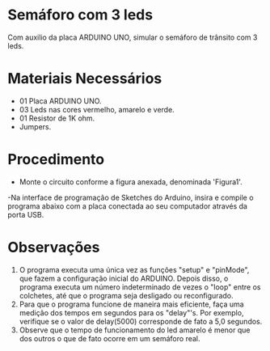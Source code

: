 # Semáforo com 3 leds 
Com auxilio da placa ARDUINO UNO, simular o semáforo de trânsito com 3 leds. 
# Materiais Necessários 
- 01 Placa ARDUINO UNO.
- 03 Leds nas cores vermelho, amarelo e verde.
- 01 Resistor de 1K ohm. 
- Jumpers. 
# Procedimento 
- Monte o circuito conforme a figura anexada, denominada 'Figura1'.

-Na interface de programação de Sketches do Arduino, insira e compile o programa abaixo com a placa conectada ao seu computador através da porta USB. 

# Observações 
1) O programa executa uma única vez as funções "setup" e "pinMode", que fazem a configuração inicial do ARDUINO. Depois disso, o programa executa um número indeterminado de vezes o "loop" entre os colchetes, até que o programa seja desligado ou reconfigurado. 
2) Para que o programa funcione de maneira mais eficiente, faça uma medição dos tempos em segundos para os "delay"'s. Por exemplo, verifique se o valor de delay(5000) corresponde de fato a 5,0 segundos.
3) Observe que o tempo de funcionamento do led amarelo é menor que dos outros o que de fato ocorre em um semáforo real.
